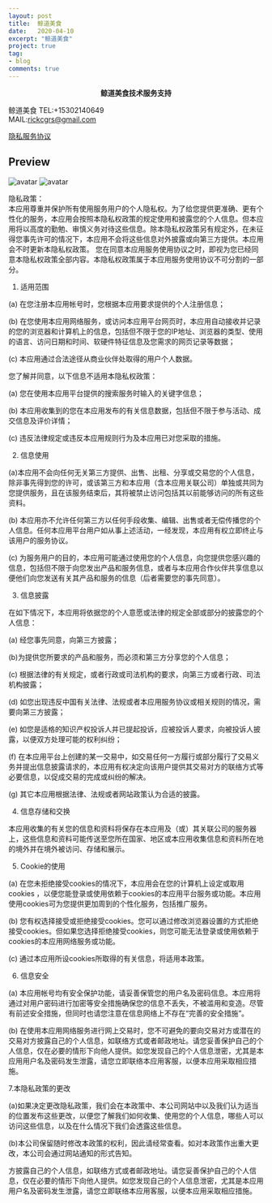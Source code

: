 ```yaml
---
layout: post
title:  鲸道美食
date:   2020-04-10
excerpt: "鲸道美食"
project: true
tag:
- blog
comments: true
---
```

 
    
<center><b> 鲸道美食技术服务支持 </b></center>
     
鲸道美食 
TEL:+15302140649    
MAIL:rickcgrs@gmail.com   <br>

 [隐私服务协议](/assets/file/yql.html)

## Preview

 ![avatar](/assets/img/jdms1.png)
  ![avatar](/assets/img/jdms2.png)
  
  隐私政策：<br>
  本应用尊重并保护所有使用服务用户的个人隐私权。为了给您提供更准确、更有个性化的服务，本应用会按照本隐私权政策的规定使用和披露您的个人信息。但本应用将以高度的勤勉、审慎义务对待这些信息。除本隐私权政策另有规定外，在未征得您事先许可的情况下，本应用不会将这些信息对外披露或向第三方提供。本应用会不时更新本隐私权政策。 您在同意本应用服务使用协议之时，即视为您已经同意本隐私权政策全部内容。本隐私权政策属于本应用服务使用协议不可分割的一部分。

  1. 适用范围

  (a) 在您注册本应用帐号时，您根据本应用要求提供的个人注册信息；

  (b) 在您使用本应用网络服务，或访问本应用平台网页时，本应用自动接收并记录的您的浏览器和计算机上的信息，包括但不限于您的IP地址、浏览器的类型、使用的语言、访问日期和时间、软硬件特征信息及您需求的网页记录等数据；

  (c) 本应用通过合法途径从商业伙伴处取得的用户个人数据。

  您了解并同意，以下信息不适用本隐私权政策：

  (a) 您在使用本应用平台提供的搜索服务时输入的关键字信息；

  (b) 本应用收集到的您在本应用发布的有关信息数据，包括但不限于参与活动、成交信息及评价详情；

  (c) 违反法律规定或违反本应用规则行为及本应用已对您采取的措施。

  2. 信息使用

  (a)本应用不会向任何无关第三方提供、出售、出租、分享或交易您的个人信息，除非事先得到您的许可，或该第三方和本应用（含本应用关联公司）单独或共同为您提供服务，且在该服务结束后，其将被禁止访问包括其以前能够访问的所有这些资料。

  (b) 本应用亦不允许任何第三方以任何手段收集、编辑、出售或者无偿传播您的个人信息。任何本应用平台用户如从事上述活动，一经发现，本应用有权立即终止与该用户的服务协议。

  (c) 为服务用户的目的，本应用可能通过使用您的个人信息，向您提供您感兴趣的信息，包括但不限于向您发出产品和服务信息，或者与本应用合作伙伴共享信息以便他们向您发送有关其产品和服务的信息（后者需要您的事先同意）。

  3. 信息披露

  在如下情况下，本应用将依据您的个人意愿或法律的规定全部或部分的披露您的个人信息：

  (a) 经您事先同意，向第三方披露；

  (b)为提供您所要求的产品和服务，而必须和第三方分享您的个人信息；

  (c) 根据法律的有关规定，或者行政或司法机构的要求，向第三方或者行政、司法机构披露；

  (d) 如您出现违反中国有关法律、法规或者本应用服务协议或相关规则的情况，需要向第三方披露；

  (e) 如您是适格的知识产权投诉人并已提起投诉，应被投诉人要求，向被投诉人披露，以便双方处理可能的权利纠纷；

  (f) 在本应用平台上创建的某一交易中，如交易任何一方履行或部分履行了交易义务并提出信息披露请求的，本应用有权决定向该用户提供其交易对方的联络方式等必要信息，以促成交易的完成或纠纷的解决。

  (g) 其它本应用根据法律、法规或者网站政策认为合适的披露。

  4. 信息存储和交换

  本应用收集的有关您的信息和资料将保存在本应用及（或）其关联公司的服务器上，这些信息和资料可能传送至您所在国家、地区或本应用收集信息和资料所在地的境外并在境外被访问、存储和展示。

  5. Cookie的使用

  (a) 在您未拒绝接受cookies的情况下，本应用会在您的计算机上设定或取用cookies ，以便您能登录或使用依赖于cookies的本应用平台服务或功能。本应用使用cookies可为您提供更加周到的个性化服务，包括推广服务。

  (b) 您有权选择接受或拒绝接受cookies。您可以通过修改浏览器设置的方式拒绝接受cookies。但如果您选择拒绝接受cookies，则您可能无法登录或使用依赖于cookies的本应用网络服务或功能。

  (c) 通过本应用所设cookies所取得的有关信息，将适用本政策。

  6. 信息安全

  (a) 本应用帐号均有安全保护功能，请妥善保管您的用户名及密码信息。本应用将通过对用户密码进行加密等安全措施确保您的信息不丢失，不被滥用和变造。尽管有前述安全措施，但同时也请您注意在信息网络上不存在“完善的安全措施”。

  (b) 在使用本应用网络服务进行网上交易时，您不可避免的要向交易对方或潜在的交易对方披露自己的个人信息，如联络方式或者邮政地址。请您妥善保护自己的个人信息，仅在必要的情形下向他人提供。如您发现自己的个人信息泄密，尤其是本应用用户名及密码发生泄露，请您立即联络本应用客服，以便本应用采取相应措施。

  7.本隐私政策的更改

  (a)如果决定更改隐私政策，我们会在本政策中、本公司网站中以及我们认为适当的位置发布这些更改，以便您了解我们如何收集、使用您的个人信息，哪些人可以访问这些信息，以及在什么情况下我们会透露这些信息。

  (b)本公司保留随时修改本政策的权利，因此请经常查看。如对本政策作出重大更改，本公司会通过网站通知的形式告知。

  方披露自己的个人信息，如联络方式或者邮政地址。请您妥善保护自己的个人信息，仅在必要的情形下向他人提供。如您发现自己的个人信息泄密，尤其是本应用用户名及密码发生泄露，请您立即联络本应用客服，以便本应用采取相应措施。
 
	
	 
 
 
 
 

 
 
 
